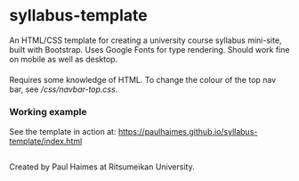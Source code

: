 # syllabus-template
An HTML/CSS template for creating a university course syllabus mini-site, built with Bootstrap. Uses Google Fonts for type rendering. Should work fine on mobile as well as desktop.
####
Requires some knowledge of HTML. To change the colour of the top nav bar, see _/css/navbar-top.css_.

### Working example
See the template in action at: https://paulhaimes.github.io/syllabus-template/index.html
##

####
Created by Paul Haimes at Ritsumeikan University.
